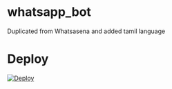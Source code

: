 # whatsapp_bot
Duplicated from Whatsasena and added tamil language

# Deploy
[![Deploy](https://www.herokucdn.com/deploy/button.svg)](https://heroku.com/deploy?template=https://github.com/br-ut/whatsapp_bot)
